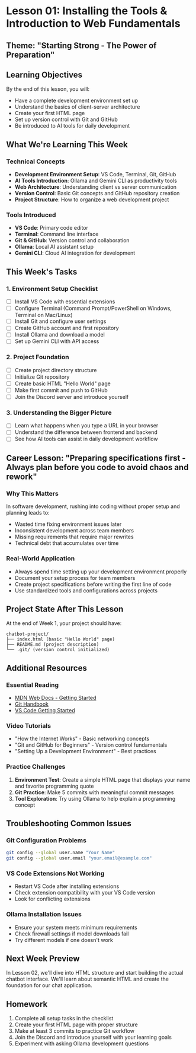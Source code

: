 # Lesson 01: Installing the Tools & Introduction to Web Fundamentals

## Theme: "Starting Strong - The Power of Preparation"

## Learning Objectives
By the end of this lesson, you will:
- Have a complete development environment set up
- Understand the basics of client-server architecture
- Create your first HTML page
- Set up version control with Git and GitHub
- Be introduced to AI tools for daily development

## What We're Learning This Week

### Technical Concepts
- **Development Environment Setup**: VS Code, Terminal, Git, GitHub
- **AI Tools Introduction**: Ollama and Gemini CLI as productivity tools
- **Web Architecture**: Understanding client vs server communication
- **Version Control**: Basic Git concepts and GitHub repository creation
- **Project Structure**: How to organize a web development project

### Tools Introduced
- **VS Code**: Primary code editor
- **Terminal**: Command line interface
- **Git & GitHub**: Version control and collaboration
- **Ollama**: Local AI assistant setup
- **Gemini CLI**: Cloud AI integration for development

## This Week's Tasks

### 1. Environment Setup Checklist
- [ ] Install VS Code with essential extensions
- [ ] Configure Terminal (Command Prompt/PowerShell on Windows, Terminal on Mac/Linux)
- [ ] Install Git and configure user settings
- [ ] Create GitHub account and first repository
- [ ] Install Ollama and download a model
- [ ] Set up Gemini CLI with API access

### 2. Project Foundation
- [ ] Create project directory structure
- [ ] Initialize Git repository
- [ ] Create basic HTML "Hello World" page
- [ ] Make first commit and push to GitHub
- [ ] Join the Discord server and introduce yourself

### 3. Understanding the Bigger Picture
- [ ] Learn what happens when you type a URL in your browser
- [ ] Understand the difference between frontend and backend
- [ ] See how AI tools can assist in daily development workflow

## Career Lesson: "Preparing specifications first - Always plan before you code to avoid chaos and rework"

### Why This Matters
In software development, rushing into coding without proper setup and planning leads to:
- Wasted time fixing environment issues later
- Inconsistent development across team members
- Missing requirements that require major rewrites
- Technical debt that accumulates over time

### Real-World Application
- Always spend time setting up your development environment properly
- Document your setup process for team members
- Create project specifications before writing the first line of code
- Use standardized tools and configurations across projects

## Project State After This Lesson
At the end of Week 1, your project should have:
```
chatbot-project/
├── index.html (basic "Hello World" page)
├── README.md (project description)
└── .git/ (version control initialized)
```

## Additional Resources

### Essential Reading
- [MDN Web Docs - Getting Started](https://developer.mozilla.org/en-US/docs/Learn/Getting_started_with_the_web)
- [Git Handbook](https://guides.github.com/introduction/git-handbook/)
- [VS Code Getting Started](https://code.visualstudio.com/docs/getstarted/getting-started)

### Video Tutorials
- "How the Internet Works" - Basic networking concepts
- "Git and GitHub for Beginners" - Version control fundamentals
- "Setting Up a Development Environment" - Best practices

### Practice Challenges
1. **Environment Test**: Create a simple HTML page that displays your name and favorite programming quote
2. **Git Practice**: Make 5 commits with meaningful commit messages
3. **Tool Exploration**: Try using Ollama to help explain a programming concept

## Troubleshooting Common Issues

### Git Configuration Problems
```bash
git config --global user.name "Your Name"
git config --global user.email "your.email@example.com"
```

### VS Code Extensions Not Working
- Restart VS Code after installing extensions
- Check extension compatibility with your VS Code version
- Look for conflicting extensions

### Ollama Installation Issues
- Ensure your system meets minimum requirements
- Check firewall settings if model downloads fail
- Try different models if one doesn't work

## Next Week Preview
In Lesson 02, we'll dive into HTML structure and start building the actual chatbot interface. We'll learn about semantic HTML and create the foundation for our chat application.

## Homework
1. Complete all setup tasks in the checklist
2. Create your first HTML page with proper structure
3. Make at least 3 commits to practice Git workflow
4. Join the Discord and introduce yourself with your learning goals
5. Experiment with asking Ollama development questions